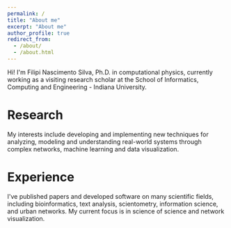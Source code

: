 ```yaml
---
permalink: /
title: "About me"
excerpt: "About me"
author_profile: true
redirect_from:
  - /about/
  - /about.html
---
```

Hi! I'm Filipi Nascimento Silva, Ph.D. in computational physics, currently working as a visiting research scholar at the School of Informatics, Computing and Engineering - Indiana University. 

# Research
My interests include developing and implementing new techniques for analyzing, modeling and understanding real-world systems through complex networks, machine learning and data visualization.

# Experience
I've published papers and developed software on many scientific fields, including bioinformatics, text analysis, scientometry, information science, and urban networks. My current focus is in science of science and network visualization.

